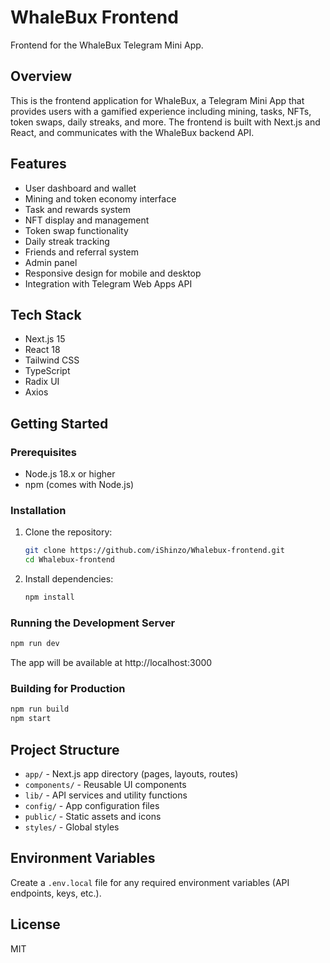 # WhaleBux Frontend

Frontend for the WhaleBux Telegram Mini App.

## Overview
This is the frontend application for WhaleBux, a Telegram Mini App that provides users with a gamified experience including mining, tasks, NFTs, token swaps, daily streaks, and more. The frontend is built with Next.js and React, and communicates with the WhaleBux backend API.

## Features
- User dashboard and wallet
- Mining and token economy interface
- Task and rewards system
- NFT display and management
- Token swap functionality
- Daily streak tracking
- Friends and referral system
- Admin panel
- Responsive design for mobile and desktop
- Integration with Telegram Web Apps API

## Tech Stack
- Next.js 15
- React 18
- Tailwind CSS
- TypeScript
- Radix UI
- Axios

## Getting Started

### Prerequisites
- Node.js 18.x or higher
- npm (comes with Node.js)

### Installation
1. Clone the repository:
   ```bash
   git clone https://github.com/iShinzo/Whalebux-frontend.git
   cd Whalebux-frontend
   ```
2. Install dependencies:
   ```bash
   npm install
   ```

### Running the Development Server
```bash
npm run dev
```
The app will be available at http://localhost:3000

### Building for Production
```bash
npm run build
npm start
```

## Project Structure
- `app/` - Next.js app directory (pages, layouts, routes)
- `components/` - Reusable UI components
- `lib/` - API services and utility functions
- `config/` - App configuration files
- `public/` - Static assets and icons
- `styles/` - Global styles

## Environment Variables
Create a `.env.local` file for any required environment variables (API endpoints, keys, etc.).

## License
MIT
